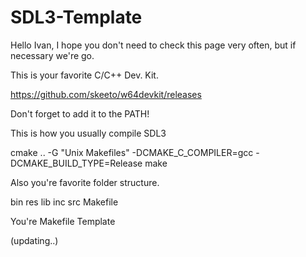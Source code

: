 # SDL3-Template

Hello Ivan, I hope you don't need to check this page very often, but if necessary we're go.

This is your favorite C/C++ Dev. Kit.

https://github.com/skeeto/w64devkit/releases

Don't forget to add it to the PATH!

This is how you usually compile SDL3

cmake .. -G "Unix Makefiles" -DCMAKE_C_COMPILER=gcc -DCMAKE_BUILD_TYPE=Release
make

Also you're favorite folder structure.

bin
res
lib
inc
src
Makefile

You're Makefile Template

(updating..)

